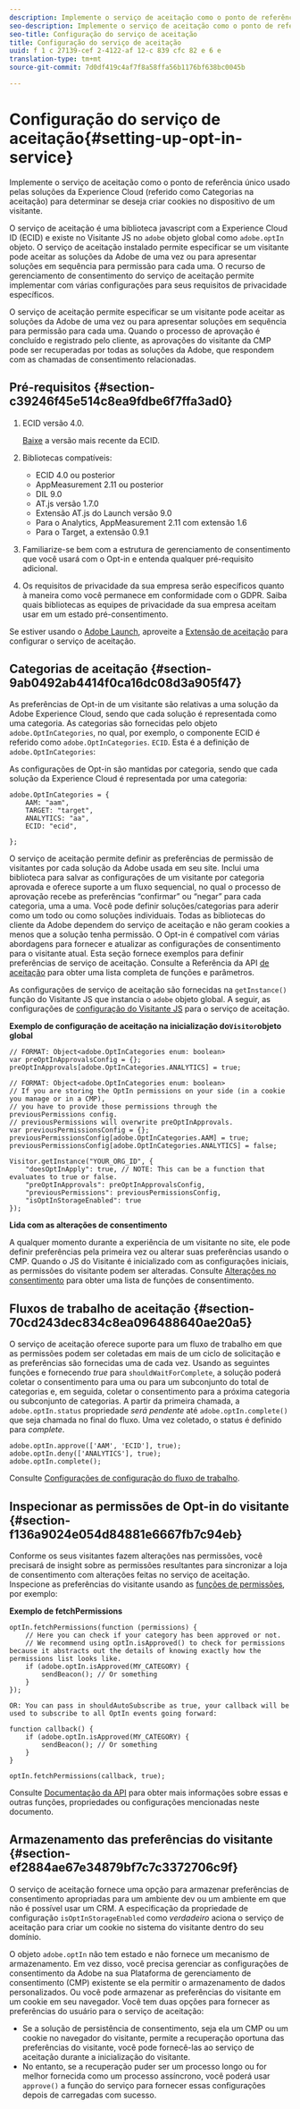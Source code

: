 ```yaml
---
description: Implemente o serviço de aceitação como o ponto de referência único usado pelas soluções da Experience Cloud (referido como Categorias na aceitação) para determinar se deseja criar cookies no dispositivo de um visitante.
seo-description: Implemente o serviço de aceitação como o ponto de referência único usado pelas soluções da Experience Cloud (referido como Categorias na aceitação) para determinar se deseja criar cookies no dispositivo de um visitante.
seo-title: Configuração do serviço de aceitação
title: Configuração do serviço de aceitação
uuid: f 1 c 27139-cef 2-4122-af 12-c 839 cfc 82 e 6 e
translation-type: tm+mt
source-git-commit: 7d0df419c4af7f8a58ffa56b1176bf638bc0045b

---
```



# Configuração do serviço de aceitação{#setting-up-opt-in-service}

Implemente o serviço de aceitação como o ponto de referência único usado pelas soluções da Experience Cloud (referido como Categorias na aceitação) para determinar se deseja criar cookies no dispositivo de um visitante.

O serviço de aceitação é uma biblioteca javascript com a Experience Cloud ID (ECID) e existe no Visitante JS no `adobe` objeto global como `adobe.optIn` objeto. O serviço de aceitação instalado permite especificar se um visitante pode aceitar as soluções da Adobe de uma vez ou para apresentar soluções em sequência para permissão para cada uma. O recurso de gerenciamento de consentimento do serviço de aceitação permite implementar com várias configurações para seus requisitos de privacidade específicos.

O serviço de aceitação permite especificar se um visitante pode aceitar as soluções da Adobe de uma vez ou para apresentar soluções em sequência para permissão para cada uma. Quando o processo de aprovação é concluído e registrado pelo cliente, as aprovações do visitante da CMP pode ser recuperadas por todas as soluções da Adobe, que respondem com as chamadas de consentimento relacionadas.

## Pré-requisitos {#section-c39246f45e514c8ea9fdbe6f7ffa3ad0}

1. ECID versão 4.0.

   [Baixe](https://github.com/Adobe-Marketing-Cloud/id-service/releases) a versão mais recente da ECID.

1. Bibliotecas compatíveis:

   * ECID 4.0 ou posterior
   * AppMeasurement 2.11 ou posterior
   * DIL 9.0
   * AT.js versão 1.7.0
   * Extensão AT.js do Launch versão 9.0
   * Para o Analytics, AppMeasurement 2.11 com extensão 1.6
   * Para o Target, a extensão 0.9.1

1. Familiarize-se bem com a estrutura de gerenciamento de consentimento que você usará com o Opt-in e entenda qualquer pré-requisito adicional.

   <!--
   For IAB, see here for additional pre-reqs.
   -->

1. Os requisitos de privacidade da sua empresa serão específicos quanto à maneira como você permanece em conformidade com o GDPR. Saiba quais bibliotecas as equipes de privacidade da sua empresa aceitam usar em um estado pré-consentimento.

Se estiver usando o [Adobe Launch](https://docs.adobelaunch.com/), aproveite a [Extensão de aceitação](../../implementation-guides/opt-in-service/launch.md) para configurar o serviço de aceitação.

## Categorias de aceitação {#section-9ab0492ab4414f0ca16dc08d3a905f47}

As preferências de Opt-in de um visitante são relativas a uma solução da Adobe Experience Cloud, sendo que cada solução é representada como uma categoria. As categorias são fornecidas pelo objeto `adobe.OptInCategories`, no qual, por exemplo, o componente ECID é referido como `adobe.OptInCategories`. `ECID`. Esta é a definição de `adobe.OptInCategories`:

As configurações de Opt-in são mantidas por categoria, sendo que cada solução da Experience Cloud é representada por uma categoria:

```
adobe.OptInCategories = { 
    AAM: "aam", 
    TARGET: "target",  
    ANALYTICS: "aa", 
    ECID: "ecid", 
     
};
```

O serviço de aceitação permite definir as preferências de permissão de visitantes por cada solução da Adobe usada em seu site. Inclui uma biblioteca para salvar as configurações de um visitante por categoria aprovada e oferece suporte a um fluxo sequencial, no qual o processo de aprovação recebe as preferências “confirmar” ou “negar” para cada categoria, uma a uma. Você pode definir soluções/categorias para aderir como um todo ou como soluções individuais.
Todas as bibliotecas do cliente da Adobe dependem do serviço de aceitação e não geram cookies a menos que a solução tenha permissão. O Opt-in é compatível com várias abordagens para fornecer e atualizar as configurações de consentimento para o visitante atual. Esta seção fornece exemplos para definir preferências de serviço de aceitação. Consulte a Referência da API [de aceitação](../../implementation-guides/opt-in-service/api.md#reference-4f30152333dd4990ab10c1b8b82fc867) para obter uma lista completa de funções e parâmetros.

As configurações de serviço de aceitação são fornecidas na `getInstance()` função do Visitante JS que instancia o `adobe` objeto global. A seguir, as configurações de [configuração do Visitante JS](../../implementation-guides/opt-in-service/api.md#section-d66018342baf401389f248bb381becbf) para o serviço de aceitação.

**Exemplo de configuração de aceitação na inicialização do`Visitor`objeto global**

```
// FORMAT: Object<adobe.OptInCategories enum: boolean> 
var preOptInApprovalsConfig = {}; 
preOptInApprovals[adobe.OptInCategories.ANALYTICS] = true; 
  
// FORMAT: Object<adobe.OptInCategories enum: boolean> 
// If you are storing the OptIn permissions on your side (in a cookie you manage or in a CMP), 
// you have to provide those permissions through the previousPermissions config. 
// previousPermissions will overwrite preOptInApprovals. 
var previousPermissionsConfig = {}; 
previousPermissionsConfig[adobe.OptInCategories.AAM] = true; 
previousPermissionsConfig[adobe.OptInCategories.ANALYTICS] = false; 
  
Visitor.getInstance("YOUR_ORG_ID", { 
    "doesOptInApply": true, // NOTE: This can be a function that evaluates to true or false. 
    "preOptInApprovals": preOptInApprovalsConfig, 
    "previousPermissions": previousPermissionsConfig, 
    "isOptInStorageEnabled": true 
});
```

**Lida com as alterações de consentimento**

A qualquer momento durante a experiência de um visitante no site, ele pode definir preferências pela primeira vez ou alterar suas preferências usando o CMP. Quando o JS do Visitante é inicializado com as configurações iniciais, as permissões do visitante podem ser alteradas. Consulte [Alterações no consentimento](../../implementation-guides/opt-in-service/api.md#section-c3d85403ff0d4394bd775c39f3d001fc) para obter uma lista de funções de consentimento.

<!--
<p> *** <b>sample code block </b>*** </p>
-->

## Fluxos de trabalho de aceitação {#section-70cd243dec834c8ea096488640ae20a5}

O serviço de aceitação oferece suporte para um fluxo de trabalho em que as permissões podem ser coletadas em mais de um ciclo de solicitação e as preferências são fornecidas uma de cada vez. Usando as seguintes funções e fornecendo *true* para `shouldWaitForComplete`, a solução poderá coletar o consentimento para uma ou para um subconjunto do total de categorias e, em seguida, coletar o consentimento para a próxima categoria ou subconjunto de categorias. A partir da primeira chamada, a `adobe.optIn.status` propriedade *será pendente* até `adobe.optIn.complete()` que seja chamada no final do fluxo. Uma vez coletado, o status é definido para *complete*.

```
adobe.optIn.approve(['AAM', 'ECID'], true); 
adobe.optIn.deny(['ANALYTICS'], true); 
adobe.optIn.complete();
```

Consulte [Configurações de configuração do fluxo de trabalho](../../implementation-guides/opt-in-service/api.md#section-2c5adfa5459c4e72b96d2693123a53c2).

## Inspecionar as permissões de Opt-in do visitante {#section-f136a9024e054d84881e6667fb7c94eb}

Conforme os seus visitantes fazem alterações nas permissões, você precisará de insight sobre as permissões resultantes para sincronizar a loja de consentimento com alterações feitas no serviço de aceitação. Inspecione as preferências do visitante usando as [funções de permissões](../../implementation-guides/opt-in-service/api.md#section-7fe57279b5b44b4f8fe47e336df60155), por exemplo:

**Exemplo de fetchPermissions**

```
optIn.fetchPermissions(function (permissions) { 
    // Here you can check if your category has been approved or not. 
    // We recommend using optIn.isApproved() to check for permissions because it abstracts out the details of knowing exactly how the permissions list looks like. 
    if (adobe.optIn.isApproved(MY_CATEGORY) { 
        sendBeacon(); // Or something 
    } 
});

OR: You can pass in shouldAutoSubscribe as true, your callback will be used to subscribe to all OptIn events going forward:

function callback() { 
    if (adobe.optIn.isApproved(MY_CATEGORY) { 
        sendBeacon(); // Or something 
    } 
}

optIn.fetchPermissions(callback, true);
```

Consulte  [Documentação da API](../../implementation-guides/opt-in-service/api.md#reference-4f30152333dd4990ab10c1b8b82fc867) para obter mais informações sobre essas e outras funções, propriedades ou configurações mencionadas neste documento.

## Armazenamento das preferências do visitante {#section-ef2884ae67e34879bf7c7c3372706c9f}

O serviço de aceitação fornece uma opção para armazenar preferências de consentimento apropriadas para um ambiente dev ou um ambiente em que não é possível usar um CRM. A especificação da propriedade de configuração `isOptInStorageEnabled` como *verdadeiro* aciona o serviço de aceitação para criar um cookie no sistema do visitante dentro do seu domínio.

O objeto `adobe.optIn` não tem estado e não fornece um mecanismo de armazenamento. Em vez disso, você precisa gerenciar as configurações de consentimento da Adobe na sua Plataforma de gerenciamento de consentimento (CMP) existente se ela permitir o armazenamento de dados personalizados. Ou você pode armazenar as preferências do visitante em um cookie em seu navegador. Você tem duas opções para fornecer as preferências do usuário para o serviço de aceitação:

* Se a solução de persistência de consentimento, seja ela um CMP ou um cookie no navegador do visitante, permite a recuperação oportuna das preferências do visitante, você pode fornecê-las ao serviço de aceitação durante a inicialização do visitante.
* No entanto, se a recuperação puder ser um processo longo ou for melhor fornecida como um processo assíncrono, você poderá usar `approve()` a função do serviço para fornecer essas configurações depois de carregadas com sucesso.

